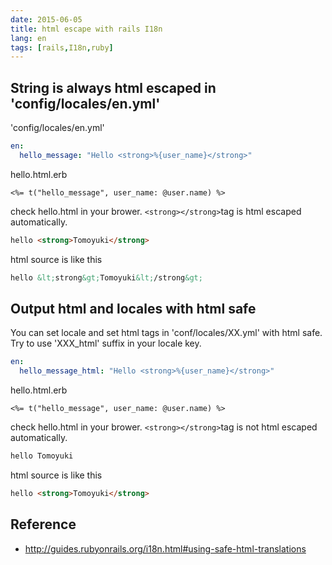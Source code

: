 ```yaml
---
date: 2015-06-05
title: html escape with rails I18n
lang: en
tags: [rails,I18n,ruby]
---
```


## String is always html escaped in 'config/locales/en.yml'

'config/locales/en.yml'

```yaml
en:
  hello_message: "Hello <strong>%{user_name}</strong>"
```

hello.html.erb

```erb
<%= t("hello_message", user_name: @user.name) %>
```

check hello.html in your brower.
`<strong></strong>`tag is html escaped automatically.

```html
hello <strong>Tomoyuki</strong>
```

html source is like this

```html
hello &lt;strong&gt;Tomoyuki&lt;/strong&gt;
```

## Output html and locales with html safe

You can set locale and set html tags in 'conf/locales/XX.yml' with html safe.
Try to use 'XXX_html' suffix in your locale key.

```yaml
en:
  hello_message_html: "Hello <strong>%{user_name}</strong>"
```

hello.html.erb
```erb
<%= t("hello_message", user_name: @user.name) %>
```

check hello.html in your brower.
`<strong></strong>`tag is not html escaped automatically.

```html
hello Tomoyuki
```

html source is like this

```html
hello <strong>Tomoyuki</strong>
```

## Reference

* http://guides.rubyonrails.org/i18n.html#using-safe-html-translations
